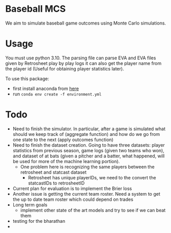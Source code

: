 # Baseball MCS

We aim to simulate baseball game outcomes using Monte Carlo simulations.

# Usage

You must use python 3.10. The parsing file can parse EVA and EVA files given by Retrosheet play by play logs it can also get the player name from the player id (Useful for obtaining player statistics later).

To use this package:

- first install anaconda from [here](https://docs.conda.io/projects/conda/en/latest/user-guide/install/index.html)
- run `conda env create -f environment.yml`

# Todo

- Need to finish the simulator. In particular, after a game is simulated what should we keep track of (aggregate function) and how do we go from one state to the next (apply outcomes function)
- Need to finish the dataset creation. Going to have three datasets: player statistics from previous season, game logs (given two teams who won), and dataset of at bats (given a pitcher and a batter, what happened, will be used for more of the machine learning portion).
  - One problem here is recognizing the same players between the retrosheet and statcast dataset
    - Retrosheet has unique playerIDs, we need to the convert the statcastIDs to retrosheetID
- Current plan for evaluation is to implement the Brier loss
- Another issue is getting the current team roster. Need a system to get the up to date team roster which could depend on trades
- Long term goals
  - implement other state of the art models and try to see if we can beat them
- testing for the bharathan
-
